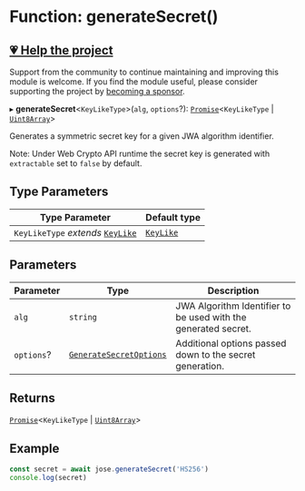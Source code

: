 # Function: generateSecret()

## [💗 Help the project](https://github.com/sponsors/panva)

Support from the community to continue maintaining and improving this module is welcome. If you find the module useful, please consider supporting the project by [becoming a sponsor](https://github.com/sponsors/panva).

▸ **generateSecret**\<`KeyLikeType`\>(`alg`, `options`?): [`Promise`](https://developer.mozilla.org/docs/Web/JavaScript/Reference/Global_Objects/Promise)\<`KeyLikeType` \| [`Uint8Array`](https://developer.mozilla.org/docs/Web/JavaScript/Reference/Global_Objects/Uint8Array)\>

Generates a symmetric secret key for a given JWA algorithm identifier.

Note: Under Web Crypto API runtime the secret key is generated with `extractable` set to `false`
by default.

## Type Parameters

| Type Parameter | Default type |
| ------ | ------ |
| `KeyLikeType` *extends* [`KeyLike`](../../../types/type-aliases/KeyLike.md) | [`KeyLike`](../../../types/type-aliases/KeyLike.md) |

## Parameters

| Parameter | Type | Description |
| ------ | ------ | ------ |
| `alg` | `string` | JWA Algorithm Identifier to be used with the generated secret. |
| `options`? | [`GenerateSecretOptions`](../interfaces/GenerateSecretOptions.md) | Additional options passed down to the secret generation. |

## Returns

[`Promise`](https://developer.mozilla.org/docs/Web/JavaScript/Reference/Global_Objects/Promise)\<`KeyLikeType` \| [`Uint8Array`](https://developer.mozilla.org/docs/Web/JavaScript/Reference/Global_Objects/Uint8Array)\>

## Example

```js
const secret = await jose.generateSecret('HS256')
console.log(secret)
```
